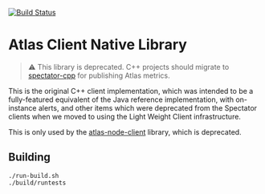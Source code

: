 [![Build Status](https://travis-ci.com/Netflix-Skunkworks/atlas-native-client.svg?branch=master)](https://travis-ci.com/Netflix-Skunkworks/atlas-native-client)

# Atlas Client Native Library

> :warning: This library is deprecated. C++ projects should migrate to
[spectator-cpp](https://github.com/Netflix/spectator-cpp) for publishing Atlas
metrics.

This is the original C++ client implementation, which was intended to be a fully-featured equivalent
of the Java reference implementation, with on-instance alerts, and other items which were deprecated
from the Spectator clients when we moved to using the Light Weight Client infrastructure.

This is only used by the [atlas-node-client](https://github.com/Netflix-Skunkworks/atlas-node-client)
library, which is deprecated.

## Building

```
./run-build.sh
./build/runtests
```
